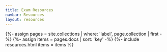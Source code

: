 ```yaml
---
title: Exam Resources
navbar: Resources
layout: resources
---
```


{%- assign pages = site.collections | where: 'label', page.collection | first -%}
{%- assign items = pages.docs | sort: 'key' -%}
{%- include resources.html items = items %}
